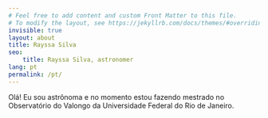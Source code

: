 ```yaml
---
# Feel free to add content and custom Front Matter to this file.
# To modify the layout, see https://jekyllrb.com/docs/themes/#overriding-theme-defaults
invisible: true
layout: about
title: Rayssa Silva
seo: 
    title: Rayssa Silva, astronomer
lang: pt
permalink: /pt/
---
```

Olá! Eu sou astrônoma e no momento estou fazendo mestrado no Observatório do Valongo da Universidade Federal do Rio de Janeiro. 